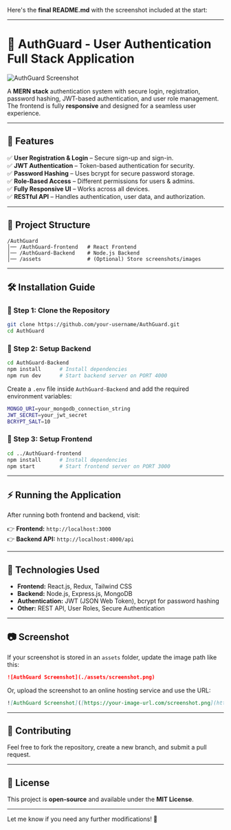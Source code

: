 Here's the **final README.md** with the screenshot included at the start:  

---

# 🔐 AuthGuard - User Authentication Full Stack Application  

![AuthGuard Screenshot](./screenshot.png)  

A **MERN stack** authentication system with secure login, registration, password hashing, JWT-based authentication, and user role management. The frontend is fully **responsive** and designed for a seamless user experience.  

---

## 🚀 Features  

✅ **User Registration & Login** – Secure sign-up and sign-in.  
✅ **JWT Authentication** – Token-based authentication for security.  
✅ **Password Hashing** – Uses bcrypt for secure password storage.  
✅ **Role-Based Access** – Different permissions for users & admins.  
✅ **Fully Responsive UI** – Works across all devices.  
✅ **RESTful API** – Handles authentication, user data, and authorization.  

---

## 📂 Project Structure  

```
/AuthGuard
│── /AuthGuard-frontend   # React Frontend
│── /AuthGuard-Backend    # Node.js Backend
│── /assets               # (Optional) Store screenshots/images
```

---

## 🛠 Installation Guide  

### 🔹 Step 1: Clone the Repository  

```sh
git clone https://github.com/your-username/AuthGuard.git
cd AuthGuard
```

### 🔹 Step 2: Setup Backend  

```sh
cd AuthGuard-Backend
npm install      # Install dependencies
npm run dev      # Start backend server on PORT 4000
```

Create a `.env` file inside `AuthGuard-Backend` and add the required environment variables:  

```sh
MONGO_URI=your_mongodb_connection_string
JWT_SECRET=your_jwt_secret
BCRYPT_SALT=10
```

### 🔹 Step 3: Setup Frontend  

```sh
cd ../AuthGuard-frontend
npm install      # Install dependencies
npm start        # Start frontend server on PORT 3000
```

---

## ⚡ Running the Application  

After running both frontend and backend, visit:  

👉 **Frontend:** `http://localhost:3000`  
👉 **Backend API:** `http://localhost:4000/api`  

---

## 📌 Technologies Used  

- **Frontend:** React.js, Redux, Tailwind CSS  
- **Backend:** Node.js, Express.js, MongoDB  
- **Authentication:** JWT (JSON Web Token), bcrypt for password hashing  
- **Other:** REST API, User Roles, Secure Authentication  

---

## 📷 Screenshot  

If your screenshot is stored in an `assets` folder, update the image path like this:  

```md
![AuthGuard Screenshot](./assets/screenshot.png)
```

Or, upload the screenshot to an online hosting service and use the URL:  

```md
![AuthGuard Screenshot]([https://your-image-url.com/screenshot.png](https://res.cloudinary.com/dls2tnwrx/image/upload/v1739529674/Screenshot_2025-02-14_160814_fhaaei.png))
```

---

## 🌟 Contributing  

Feel free to fork the repository, create a new branch, and submit a pull request.  

---

## 📜 License  

This project is **open-source** and available under the **MIT License**.  

---

Let me know if you need any further modifications! 🚀
